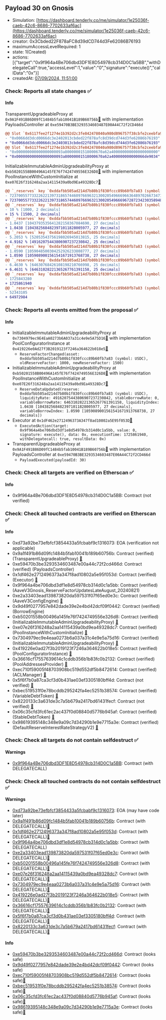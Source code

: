 ## Payload 30 on Gnosis

- Simulation: [https://dashboard.tenderly.co/me/simulator/1e25036f-caeb-42c6-8686-7702633af6ac](https://dashboard.tenderly.co/me/simulator/1e25036f-caeb-42c6-8686-7702633af6ac)
- creator: 0x3Cbded22F878aFC8d39dCD744d3Fe62086B76193
- maximumAccessLevelRequired: 1
- state: 1(Created)
- actions: [{"target":"0x9f964a4Be706dbd3DF1E8D54978cb314D0C1a5BB","withDelegateCall":true,"accessLevel":1,"value":"0","signature":"execute()","callData":"0x"}]
- createdAt: [07/09/2024, 11:51:00](https://gnosisscan.io/tx/0xf1eee22407f45a1f4deb0fe1b0984f13af1a22d80946c893d2f10c76a8137378)

### Check: Reports all state changes :white_check_mark:

#### Info


TransparentUpgradeableProxy at `0x9A1F491B86D09fC1484b5fab10041B189B60756b`[:ghost:](https://github.com/bgd-labs/aave-address-book "GovernanceV3Gnosis.PAYLOADS_CONTROLLER") with implementation PayloadsController at `0xe59470B3BE3293534603487E00A44C72f2CD466d`
```diff
@@ Slot `0x6117fee2f1274e1b392d2c3fe842478040a980d896757f38cbfe2ceebfa9f55f` @@
- "0x0066dd3dcd0066dc3e2402013cbded22f878afc8d39dcd744d3fe62086b76193"
+ "0x0066dd3dcd0066dc3e2403013cbded22f878afc8d39dcd744d3fe62086b76193"
@@ Slot `0x6117fee2f1274e1b392d2c3fe842478040a980d896757f38cbfe2ceebfa9f560` @@
- "0x000000000000000000093a80000001518000670a62a400000000000000000000"
+ "0x000000000000000000093a80000001518000670a62a400000000000066de9034"
```

InitializableImmutableAdminUpgradeabilityProxy at `0xb50201558B00496A145fE76f7424749556E326D8`[:ghost:](https://github.com/bgd-labs/aave-address-book "AaveV3Gnosis.POOL") with implementation PoolInstanceWithCustomInitialize at `0xe07E26f316248a2aa14115439a0bd9Ea49328Dc7`[:ghost:](https://github.com/bgd-labs/aave-address-book "AaveV3Gnosis.POOL_IMPL")
```diff
@@ `_reserves` key `0xddafbb505ad214d7b80b1f830fccc89b60fb7a83 (symbol: USDC).configuration.data` @@
- 7237005577332262213973186574460976696321300205496669663648970266734713380172
+ 7237005577332262213973186574460976696321300205496669672872342303589489188172
@@ `_reserves` key `0xddafbb505ad214d7b80b1f830fccc89b60fb7a83 (symbol: USDC).configuration.data_decoded.reserveFactor` @@
- 10 % [1000, 2 decimals]
+ 15 % [1500, 2 decimals]
@@ `_reserves` key `0xddafbb505ad214d7b80b1f830fccc89b60fb7a83 (symbol: USDC).liquidityIndex` @@
- 1.0437 [1043793535641282158367084690, 27 decimals]
+ 1.0438 [1043825684823971011828005977, 27 decimals]
@@ `_reserves` key `0xddafbb505ad214d7b80b1f830fccc89b60fb7a83 (symbol: USDC).currentLiquidityRate` @@
- 5.2053 % [52053543756198026945013815, 25 decimals]
+ 4.9162 % [49162075443806907237230842, 25 decimals]
@@ `_reserves` key `0xddafbb505ad214d7b80b1f830fccc89b60fb7a83 (symbol: USDC).variableBorrowIndex` @@
- 1.0590 [1059048500304252926233808777, 27 decimals]
+ 1.0590 [1059089001561541671913768738, 27 decimals]
@@ `_reserves` key `0xddafbb505ad214d7b80b1f830fccc89b60fb7a83 (symbol: USDC).currentVariableBorrowRate` @@
- 6.4630 % [64630768426108198210766998, 25 decimals]
+ 6.4631 % [64631028221365267761391158, 25 decimals]
@@ `_reserves` key `0xddafbb505ad214d7b80b1f830fccc89b60fb7a83 (symbol: USDC).lastUpdateTimestamp` @@
- 1725843280
+ 1725861940
@@ `_reserves` key `0xddafbb505ad214d7b80b1f830fccc89b60fb7a83 (symbol: USDC).accruedToTreasury` @@
- 52343105
+ 64972984
```


### Check: Reports all events emitted from the proposal :white_check_mark:

#### Info

- InitializableImmutableAdminUpgradeabilityProxy at `0x7304979ec9E4EaA0273b6A037a31c4e9e5A75D16`[:ghost:](https://github.com/bgd-labs/aave-address-book "AaveV3Gnosis.POOL_CONFIGURATOR") with implementation PoolConfiguratorInstance at `0x419226e0Ad27f3B2019123f7246a364622b018e5`[:ghost:](https://github.com/bgd-labs/aave-address-book "AaveV3Gnosis.POOL_CONFIGURATOR_IMPL")
  - `ReserveFactorChanged(asset: 0xddafbb505ad214d7b80b1f830fccc89b60fb7a83 (symbol: USDC), oldReserveFactor: 1000, newReserveFactor: 1500)`
- InitializableImmutableAdminUpgradeabilityProxy at `0xb50201558B00496A145fE76f7424749556E326D8`[:ghost:](https://github.com/bgd-labs/aave-address-book "AaveV3Gnosis.POOL") with implementation PoolInstanceWithCustomInitialize at `0xe07E26f316248a2aa14115439a0bd9Ea49328Dc7`[:ghost:](https://github.com/bgd-labs/aave-address-book "AaveV3Gnosis.POOL_IMPL")
  - `ReserveDataUpdated(reserve: 0xddafbb505ad214d7b80b1f830fccc89b60fb7a83 (symbol: USDC), liquidityRate: 49162075443806907237230842, stableBorrowRate: 0, variableBorrowRate: 64631028221365267761391158, liquidityIndex: 1.0438 [1043825684823971011828005977, 27 decimals], variableBorrowIndex: 1.0590 [1059089001561541671913768738, 27 decimals])`
- Executor at `0x1dF462e2712496373A347f8ad10802a5E95f053D`[:ghost:](https://github.com/bgd-labs/aave-address-book "AaveV3Gnosis.ACL_ADMIN, GovernanceV3Gnosis.EXECUTOR_LVL_1")
  - `ExecutedAction(target: 0x9f964a4be706dbd3df1e8d54978cb314d0c1a5bb, value: 0, signature: execute(), data: 0x, executionTime: 1725861940, withDelegatecall: true, resultData: 0x)`
- TransparentUpgradeableProxy at `0x9A1F491B86D09fC1484b5fab10041B189B60756b`[:ghost:](https://github.com/bgd-labs/aave-address-book "GovernanceV3Gnosis.PAYLOADS_CONTROLLER") with implementation PayloadsController at `0xe59470B3BE3293534603487E00A44C72f2CD466d`
  - `PayloadExecuted(payloadId: 30)`

### Check: Check all targets are verified on Etherscan :white_check_mark:

#### Info

- 0x9f964a4Be706dbd3DF1E8D54978cb314D0C1a5BB: Contract (not verified) 

### Check: Check all touched contracts are verified on Etherscan :white_check_mark:

#### Info

- 0xd73a92be73efbfcf3854433a5fcbabf9c1316073: EOA (verification not applicable)
- 0x9a1f491b86d09fc1484b5fab10041b189b60756b: Contract (verified) (TransparentUpgradeableProxy) [:ghost:](https://github.com/bgd-labs/aave-address-book "GovernanceV3Gnosis.PAYLOADS_CONTROLLER")
- 0xe59470b3be3293534603487e00a44c72f2cd466d: Contract (verified) (PayloadsController) 
- 0x1df462e2712496373a347f8ad10802a5e95f053d: Contract (verified) (Executor) [:ghost:](https://github.com/bgd-labs/aave-address-book "AaveV3Gnosis.ACL_ADMIN, GovernanceV3Gnosis.EXECUTOR_LVL_1")
- 0x9f964a4be706dbd3df1e8d54978cb314d0c1a5bb: Contract (verified) (AaveV3Gnosis_ReserveFactorUpdatesLateAugust_20240821) 
- 0xe2a33403ead139873820da597531f07f65ed0e3c: Contract (verified) (AaveV3ConfigEngine) [:ghost:](https://github.com/bgd-labs/aave-address-book "AaveV3Gnosis.CONFIG_ENGINE")
- 0x9d49f0277957e842dade39e2e4bd42dcf09f0442: Contract (verified) (BorrowEngine) 
- 0xb50201558b00496a145fe76f7424749556e326d8: Contract (verified) (InitializableImmutableAdminUpgradeabilityProxy) [:ghost:](https://github.com/bgd-labs/aave-address-book "AaveV3Gnosis.POOL")
- 0xe07e26f316248a2aa14115439a0bd9ea49328dc7: Contract (verified) (PoolInstanceWithCustomInitialize) [:ghost:](https://github.com/bgd-labs/aave-address-book "AaveV3Gnosis.POOL_IMPL")
- 0x7304979ec9e4eaa0273b6a037a31c4e9e5a75d16: Contract (verified) (InitializableImmutableAdminUpgradeabilityProxy) [:ghost:](https://github.com/bgd-labs/aave-address-book "AaveV3Gnosis.POOL_CONFIGURATOR")
- 0x419226e0ad27f3b2019123f7246a364622b018e5: Contract (verified) (PoolConfiguratorInstance) [:ghost:](https://github.com/bgd-labs/aave-address-book "AaveV3Gnosis.POOL_CONFIGURATOR_IMPL")
- 0x36616cf17557639614c1cddb356b1b83fc0b2132: Contract (verified) (PoolAddressesProvider) [:ghost:](https://github.com/bgd-labs/aave-address-book "AaveV3Gnosis.POOL_ADDRESSES_PROVIDER")
- 0xec710f59005f48703908bc519d552df5b8472614: Contract (verified) (ACLManager) [:ghost:](https://github.com/bgd-labs/aave-address-book "AaveV3Gnosis.ACL_MANAGER")
- 0x5f6f7b0a87ca3cf3d0b431ae03ef3305180bff4d: Contract (not verified) [:ghost:](https://github.com/bgd-labs/aave-address-book "AaveV3Gnosis.ASSETS.USDC.V_TOKEN")
- 0xbec519531f0e78bcddb295242fa4ec5251b38574: Contract (verified) (VariableDebtToken) [:ghost:](https://github.com/bgd-labs/aave-address-book "AaveV3Gnosis.DEFAULT_VARIABLE_DEBT_TOKEN_IMPL_REV_1")
- 0x8220133c3a631de3c7a5b679a2417bd61431fecf: Contract (not verified) [:ghost:](https://github.com/bgd-labs/aave-address-book "AaveV3Gnosis.ASSETS.USDC.S_TOKEN")
- 0x06c35cfd3fc61ec2ac437f0d08840d5776b945af: Contract (verified) (StableDebtToken) [:ghost:](https://github.com/bgd-labs/aave-address-book "AaveV3Gnosis.DEFAULT_STABLE_DEBT_TOKEN_IMPL_REV_1")
- 0x98619395148c348e9a09c7d34290b1e9e7715a3e: Contract (verified) (DefaultReserveInterestRateStrategyV2) [:ghost:](https://github.com/bgd-labs/aave-address-book "AaveV3Gnosis.ASSETS.WETH.INTEREST_RATE_STRATEGY, AaveV3Gnosis.ASSETS.wstETH.INTEREST_RATE_STRATEGY, AaveV3Gnosis.ASSETS.GNO.INTEREST_RATE_STRATEGY, AaveV3Gnosis.ASSETS.USDC.INTEREST_RATE_STRATEGY, AaveV3Gnosis.ASSETS.WXDAI.INTEREST_RATE_STRATEGY, AaveV3Gnosis.ASSETS.EURe.INTEREST_RATE_STRATEGY, AaveV3Gnosis.ASSETS.sDAI.INTEREST_RATE_STRATEGY, AaveV3Gnosis.ASSETS.USDCe.INTEREST_RATE_STRATEGY")

### Check: Check all targets do not contain selfdestruct :white_check_mark:

#### Warnings

- [0x9f964a4Be706dbd3DF1E8D54978cb314D0C1a5BB](https://gnosisscan.io/address/0x9f964a4Be706dbd3DF1E8D54978cb314D0C1a5BB): Contract (with DELEGATECALL)

### Check: Check all touched contracts do not contain selfdestruct :white_check_mark:

#### Warnings

- [0xd73a92be73efbfcf3854433a5fcbabf9c1316073](https://gnosisscan.io/address/0xd73a92be73efbfcf3854433a5fcbabf9c1316073): EOA (may have code later)
- [0x9a1f491b86d09fc1484b5fab10041b189b60756b](https://gnosisscan.io/address/0x9a1f491b86d09fc1484b5fab10041b189b60756b): Contract (with DELEGATECALL)[:ghost:](https://github.com/bgd-labs/aave-address-book "GovernanceV3Gnosis.PAYLOADS_CONTROLLER")
- [0x1df462e2712496373a347f8ad10802a5e95f053d](https://gnosisscan.io/address/0x1df462e2712496373a347f8ad10802a5e95f053d): Contract (with DELEGATECALL)[:ghost:](https://github.com/bgd-labs/aave-address-book "AaveV3Gnosis.ACL_ADMIN, GovernanceV3Gnosis.EXECUTOR_LVL_1")
- [0x9f964a4be706dbd3df1e8d54978cb314d0c1a5bb](https://gnosisscan.io/address/0x9f964a4be706dbd3df1e8d54978cb314d0c1a5bb): Contract (with DELEGATECALL)
- [0xe2a33403ead139873820da597531f07f65ed0e3c](https://gnosisscan.io/address/0xe2a33403ead139873820da597531f07f65ed0e3c): Contract (with DELEGATECALL)[:ghost:](https://github.com/bgd-labs/aave-address-book "AaveV3Gnosis.CONFIG_ENGINE")
- [0xb50201558b00496a145fe76f7424749556e326d8](https://gnosisscan.io/address/0xb50201558b00496a145fe76f7424749556e326d8): Contract (with DELEGATECALL)[:ghost:](https://github.com/bgd-labs/aave-address-book "AaveV3Gnosis.POOL")
- [0xe07e26f316248a2aa14115439a0bd9ea49328dc7](https://gnosisscan.io/address/0xe07e26f316248a2aa14115439a0bd9ea49328dc7): Contract (with DELEGATECALL)[:ghost:](https://github.com/bgd-labs/aave-address-book "AaveV3Gnosis.POOL_IMPL")
- [0x7304979ec9e4eaa0273b6a037a31c4e9e5a75d16](https://gnosisscan.io/address/0x7304979ec9e4eaa0273b6a037a31c4e9e5a75d16): Contract (with DELEGATECALL)[:ghost:](https://github.com/bgd-labs/aave-address-book "AaveV3Gnosis.POOL_CONFIGURATOR")
- [0x419226e0ad27f3b2019123f7246a364622b018e5](https://gnosisscan.io/address/0x419226e0ad27f3b2019123f7246a364622b018e5): Contract (with DELEGATECALL)[:ghost:](https://github.com/bgd-labs/aave-address-book "AaveV3Gnosis.POOL_CONFIGURATOR_IMPL")
- [0x36616cf17557639614c1cddb356b1b83fc0b2132](https://gnosisscan.io/address/0x36616cf17557639614c1cddb356b1b83fc0b2132): Contract (with DELEGATECALL)[:ghost:](https://github.com/bgd-labs/aave-address-book "AaveV3Gnosis.POOL_ADDRESSES_PROVIDER")
- [0x5f6f7b0a87ca3cf3d0b431ae03ef3305180bff4d](https://gnosisscan.io/address/0x5f6f7b0a87ca3cf3d0b431ae03ef3305180bff4d): Contract (with DELEGATECALL)[:ghost:](https://github.com/bgd-labs/aave-address-book "AaveV3Gnosis.ASSETS.USDC.V_TOKEN")
- [0x8220133c3a631de3c7a5b679a2417bd61431fecf](https://gnosisscan.io/address/0x8220133c3a631de3c7a5b679a2417bd61431fecf): Contract (with DELEGATECALL)[:ghost:](https://github.com/bgd-labs/aave-address-book "AaveV3Gnosis.ASSETS.USDC.S_TOKEN")

#### Info

- [0xe59470b3be3293534603487e00a44c72f2cd466d](https://gnosisscan.io/address/0xe59470b3be3293534603487e00a44c72f2cd466d): Contract (looks safe)
- [0x9d49f0277957e842dade39e2e4bd42dcf09f0442](https://gnosisscan.io/address/0x9d49f0277957e842dade39e2e4bd42dcf09f0442): Contract (looks safe)
- [0xec710f59005f48703908bc519d552df5b8472614](https://gnosisscan.io/address/0xec710f59005f48703908bc519d552df5b8472614): Contract (looks safe)[:ghost:](https://github.com/bgd-labs/aave-address-book "AaveV3Gnosis.ACL_MANAGER")
- [0xbec519531f0e78bcddb295242fa4ec5251b38574](https://gnosisscan.io/address/0xbec519531f0e78bcddb295242fa4ec5251b38574): Contract (looks safe)[:ghost:](https://github.com/bgd-labs/aave-address-book "AaveV3Gnosis.DEFAULT_VARIABLE_DEBT_TOKEN_IMPL_REV_1")
- [0x06c35cfd3fc61ec2ac437f0d08840d5776b945af](https://gnosisscan.io/address/0x06c35cfd3fc61ec2ac437f0d08840d5776b945af): Contract (looks safe)[:ghost:](https://github.com/bgd-labs/aave-address-book "AaveV3Gnosis.DEFAULT_STABLE_DEBT_TOKEN_IMPL_REV_1")
- [0x98619395148c348e9a09c7d34290b1e9e7715a3e](https://gnosisscan.io/address/0x98619395148c348e9a09c7d34290b1e9e7715a3e): Contract (looks safe)[:ghost:](https://github.com/bgd-labs/aave-address-book "AaveV3Gnosis.ASSETS.WETH.INTEREST_RATE_STRATEGY, AaveV3Gnosis.ASSETS.wstETH.INTEREST_RATE_STRATEGY, AaveV3Gnosis.ASSETS.GNO.INTEREST_RATE_STRATEGY, AaveV3Gnosis.ASSETS.USDC.INTEREST_RATE_STRATEGY, AaveV3Gnosis.ASSETS.WXDAI.INTEREST_RATE_STRATEGY, AaveV3Gnosis.ASSETS.EURe.INTEREST_RATE_STRATEGY, AaveV3Gnosis.ASSETS.sDAI.INTEREST_RATE_STRATEGY, AaveV3Gnosis.ASSETS.USDCe.INTEREST_RATE_STRATEGY")

